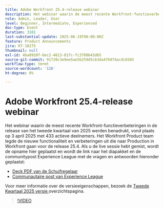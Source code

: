 ```yaml
---
title: Adobe Workfront 25.4-release webinar
description: Het webinar waarin de meest recente Workfront-functieverbeteringen in de release van het tweede kwartaal van 2025 werden benadrukt, vond plaats op 3 april 2025 met 433 actieve deelnemers.
role: Admin, Leader, User
level: Beginner, Intermediate, Experienced
doc-type: Event
duration: 3101
last-substantial-update: 2025-06-19T00:00:00Z
feature: Product Announcements
jira: KT-18275
thumbnail: null
exl-id: 4ba8920f-6ec2-4613-81fc-fc3708643d65
source-git-commit: 91f20c3e9ee5ae5b259d5cb3da476974acdc6585
workflow-type: tm+mt
source-wordcount: '126'
ht-degree: 0%

---
```


# Adobe Workfront 25.4-release webinar

Het webinar waarin de meest recente Workfront-functieverbeteringen in de release van het tweede kwartaal van 2025 werden benadrukt, vond plaats op 3 april 2025 met 433 actieve deelnemers. Het Workfront Product team legde de nieuwe functionaliteit en verbeteringen uit die naar Production in Workfront gaan voor de release 25.4. Als u de live sessie hebt gemist, wordt de opname hier geplaatst en wordt de link naar het diapakket en de communitypost Experience League met de vragen en antwoorden hieronder geplaatst:

* [ Deck PDF van de Schuifregelaar ](https://workfront-experience.s3.us-west-2.amazonaws.com/Training/Guides/Customer+Success+at+Scale/040325+-+25.4+Second+Quarter+2025+Release+Webinar.pdf)
* [ Communautaire post van Experience League ](https://experienceleaguecommunities.adobe.com/t5/workfront-discussions/event-follow-up-adobe-workfront-second-quarter-2025-release/td-p/746716)

Voor meer informatie over de versieeigenschappen, bezoek de [ Tweede Kwartaal 2025 versie ](https://experienceleague.adobe.com/en/docs/workfront/using/product-announcements/product-releases/release-25-q2/25-q2-release-overview) overzichtspagina.


>[!VIDEO](https://video.tv.adobe.com/v/3463798/?learn=on&enablevpops)
